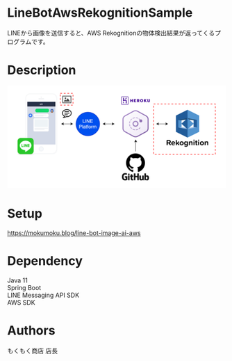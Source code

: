 # LineBotAwsRekognitionSample
LINEから画像を送信すると、AWS Rekognitionの物体検出結果が返ってくるプログラムです。

# Description
![Screenshot](line-bot-aws-rekognition.png)

# Setup
https://mokumoku.blog/line-bot-image-ai-aws

# Dependency
Java 11  
Spring Boot  
LINE Messaging API SDK  
AWS SDK  

# Authors
もくもく商店 店長
